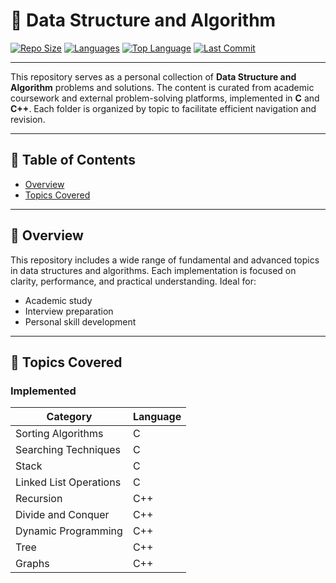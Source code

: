 # 📘 Data Structure and Algorithm 

[![Repo Size](https://img.shields.io/github/repo-size/Shreya-Sikder/DATA-STRUCTURE-AND-ALGORITHM)](https://github.com/Shreya-Sikder/DATA-STRUCTURE-AND-ALGORITHM)
[![Languages](https://img.shields.io/github/languages/count/Shreya-Sikder/DATA-STRUCTURE-AND-ALGORITHM)](https://github.com/Shreya-Sikder/DATA-STRUCTURE-AND-ALGORITHM)
[![Top Language](https://img.shields.io/github/languages/top/Shreya-Sikder/DATA-STRUCTURE-AND-ALGORITHM)](https://github.com/Shreya-Sikder/DATA-STRUCTURE-AND-ALGORITHM)
[![Last Commit](https://img.shields.io/github/visitors/Shreya-Sikder/DATA-STRUCTURE-AND-ALGORITHM)](https://github.com/Shreya-Sikder/DATA-STRUCTURE-AND-ALGORITHM)

---

This repository serves as a personal collection of **Data Structure and Algorithm** problems and solutions. The content is curated from academic coursework and external problem-solving platforms, implemented in **C** and **C++**. Each folder is organized by topic to facilitate efficient navigation and revision.

---

## 📑 Table of Contents

- [Overview](#-overview)
- [Topics Covered](#-topics-covered)

---

## 📖 Overview

This repository includes a wide range of fundamental and advanced topics in data structures and algorithms. Each implementation is focused on clarity, performance, and practical understanding. Ideal for:

- Academic study
- Interview preparation
- Personal skill development

---

## 📌 Topics Covered

### Implemented

| Category                | Language |
|-------------------------|----------|
| Sorting Algorithms      | C        |
| Searching Techniques    | C        |
| Stack                   | C        |
| Linked List Operations  | C        |
| Recursion               | C++      |
| Divide and Conquer      | C++      |
| Dynamic Programming     | C++      |
| Tree                    | C++      |
|Graphs                   | C++      |




